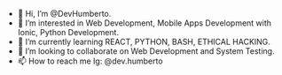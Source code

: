 - 👋 Hi, I’m @DevHumberto.
- 👀 I’m interested in Web Development, Mobile Apps Development with Ionic, Python Development.
- 🌱 I’m currently learning REACT, PYTHON, BASH, ETHICAL HACKING.
- 💞️ I’m looking to collaborate on Web Development and System Testing.
- 📫 How to reach me Ig: @dev.humberto

<!---
DevHumberto/DevHumberto is a ✨ special ✨ repository because its `README.md` (this file) appears on your GitHub profile.
You can click the Preview link to take a look at your changes.
--->
